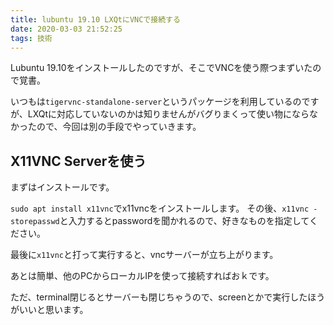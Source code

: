 ```yaml
---
title: lubuntu 19.10 LXQtにVNCで接続する
date: 2020-03-03 21:52:25
tags: 技術
---
```


Lubuntu 19.10をインストールしたのですが、そこでVNCを使う際つまずいたので覚書。

いつもは`tigervnc-standalone-server`というパッケージを利用しているのですが、LXQtに対応していないのかは知りませんがバグりまくって使い物にならなかったので、今回は別の手段でやっていきます。

## X11VNC Serverを使う

まずはインストールです。

`sudo apt install x11vnc`でx11vncをインストールします。
その後、`x11vnc -storepasswd`と入力するとpasswordを聞かれるので、好きなものを指定してください。

最後に`x11vnc`と打って実行すると、vncサーバーが立ち上がります。

あとは簡単、他のPCからローカルIPを使って接続すればおｋです。

ただ、terminal閉じるとサーバーも閉じちゃうので、screenとかで実行したほうがいいと思います。
